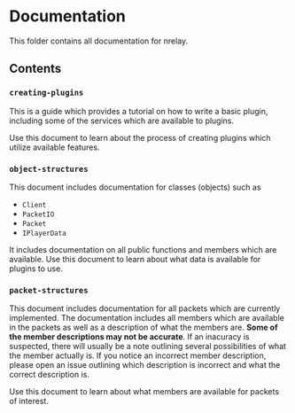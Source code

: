 # Documentation
This folder contains all documentation for nrelay.

## Contents
### `creating-plugins`
This is a guide which provides a tutorial on how to write a basic plugin, including some of the services which are available to plugins.

Use this document to learn about the process of creating plugins which utilize available features.

### `object-structures`
This document includes documentation for classes (objects) such as
 + `Client`
 + `PacketIO`
 + `Packet`
 + `IPlayerData`

It includes documentation on all public functions and members which are available. Use this document to learn about what data is available for plugins to use.

### `packet-structures`
This document includes documentation for all packets which are currently implemented. The documentation includes all members which are available in the packets as well as a description of what the members are. __Some of the member descriptions may not be accurate__. If an inacuracy is suspected, there will usually be a note outlining several possibilities of what the member actually is. If you notice an incorrect member description, please open an issue outlining which description is incorrect and what the correct description is.

Use this document to learn about what members are available for packets of interest.